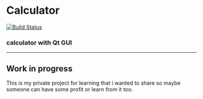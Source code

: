 # Calculator
[![Build Status](https://travis-ci.org/Szwendacz99/Calculator.svg?branch=main)](https://travis-ci.org/Szwendacz99/Calculator)
### calculator with Qt GUI

-----
Work in progress
-----

This is my private project for learning 
that i wanted to share so maybe someone can have some profit or learn from it
too. 
